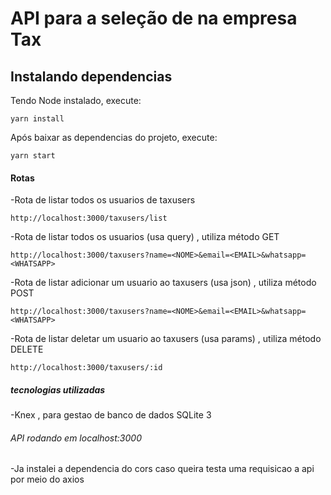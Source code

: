 # API para a seleção de na empresa Tax

## Instalando dependencias
Tendo Node instalado, execute:
```
yarn install
```
Após baixar as dependencias do projeto, execute:
```
yarn start
```

#### Rotas
 -Rota de listar todos os usuarios de taxusers
```
http://localhost:3000/taxusers/list
```
 -Rota de listar todos os usuarios (usa query) , utiliza método GET
```
http://localhost:3000/taxusers?name=<NOME>&email=<EMAIL>&whatsapp=<WHATSAPP>
```
 -Rota de listar adicionar um usuario ao taxusers  (usa json) , utiliza método POST
```
http://localhost:3000/taxusers?name=<NOME>&email=<EMAIL>&whatsapp=<WHATSAPP>
```
 -Rota de listar deletar um usuario ao taxusers (usa params) , utiliza método DELETE
```
http://localhost:3000/taxusers/:id
```
##### tecnologias utilizadas
 -Knex , para gestao de banco de dados SQLite 3

###### API rodando em localhost:3000
-Ja instalei a dependencia do cors caso queira testa uma requisicao a api por meio do axios
